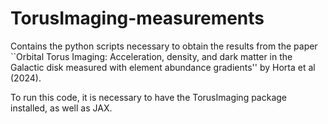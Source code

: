 # TorusImaging-measurements

Contains the python scripts necessary to obtain the results from the paper ``Orbital Torus Imaging: Acceleration, density, and dark matter in the Galactic disk measured with element abundance gradients'' by Horta et al (2024).

To run this code, it is necessary to have the TorusImaging package installed, as well as JAX.
